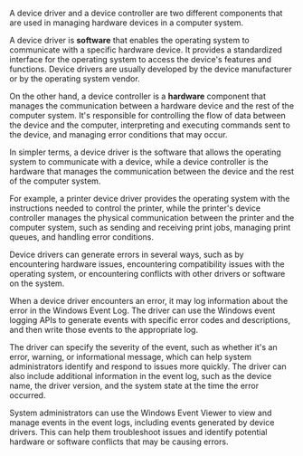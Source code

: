A device driver and a device controller are two different components that are used in managing hardware devices in a computer system.

A device driver is **software** that enables the operating system to communicate with a specific hardware device. It provides a standardized interface for the operating system to access the device's features and functions. Device drivers are usually developed by the device manufacturer or by the operating system vendor.

On the other hand, a device controller is a **hardware** component that manages the communication between a hardware device and the rest of the computer system. It's responsible for controlling the flow of data between the device and the computer, interpreting and executing commands sent to the device, and managing error conditions that may occur.

In simpler terms, a device driver is the software that allows the operating system to communicate with a device, while a device controller is the hardware that manages the communication between the device and the rest of the computer system.

For example, a printer device driver provides the operating system with the instructions needed to control the printer, while the printer's device controller manages the physical communication between the printer and the computer system, such as sending and receiving print jobs, managing print queues, and handling error conditions.

Device drivers can generate errors in several ways, such as by encountering hardware issues, encountering compatibility issues with the operating system, or encountering conflicts with other drivers or software on the system.

When a device driver encounters an error, it may log information about the error in the Windows Event Log. The driver can use the Windows event logging APIs to generate events with specific error codes and descriptions, and then write those events to the appropriate log.

The driver can specify the severity of the event, such as whether it's an error, warning, or informational message, which can help system administrators identify and respond to issues more quickly. The driver can also include additional information in the event log, such as the device name, the driver version, and the system state at the time the error occurred.

System administrators can use the Windows Event Viewer to view and manage events in the event logs, including events generated by device drivers. This can help them troubleshoot issues and identify potential hardware or software conflicts that may be causing errors.
